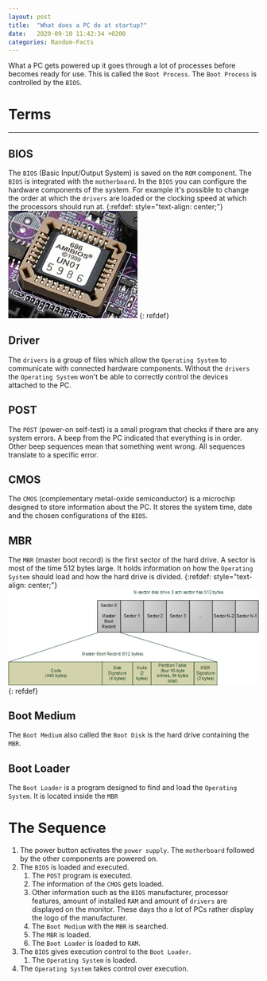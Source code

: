```yaml
---
layout: post
title:  "What does a PC do at startup?"
date:   2020-09-10 11:42:34 +0200
categories: Random-Facts
---
```


What a PC gets powered up it goes through a lot of processes before becomes ready for use. This is called the `Boot Process`. The `Boot Process` is controlled by the `BIOS`.

# Terms
---
## BIOS
The `BIOS` (Basic Input/Output System) is saved on the `ROM` component. The `BIOS` is integrated with the `motherboard`.
In the `BIOS` you can configure the hardware components of the system. For example it's possible to change the order at which the `drivers` are loaded or the clocking speed at which the processors should run at.
{:refdef: style="text-align: center;"}
![ROM BIOS Chip](/assets/rom-bios.jpeg)
{: refdef}

## Driver
The `drivers` is a group of files which allow the `Operating System` to communicate with connected hardware components. Without the `drivers` the `Operating System` won't be able to correctly control the devices attached to the PC.

## POST
The `POST` (power-on self-test) is a small program that checks if there are any system errors. A beep from the PC indicated that everything is in order. Other beep sequences mean that something went wrong. All sequences translate to a specific error.

## CMOS
The `CMOS` (complementary metal-oxide semiconductor) is a microchip designed to store information about the PC. It stores the system time, date and the chosen configurations of the `BIOS`.

## MBR
The `MBR` (master boot record) is the first sector of the hard drive. A sector is most of the time 512 bytes large. It holds information on how the `Operating System` should load and how the hard drive is divided.
{:refdef: style="text-align: center;"}
![MBR Sector](/assets/mbr.png)
{: refdef}

## Boot Medium
The `Boot Medium` also called the `Boot Disk` is the hard drive containing the `MBR`.

## Boot Loader
The `Boot Loader` is a program designed to find and load the `Operating System`. It is located inside the `MBR`

# The Sequence
1. The power button activates the `power supply`. The `motherboard` followed by the other components are powered on.
2. The `BIOS` is loaded and executed.
    1. The `POST` program is executed.
    2. The information of the `CMOS` gets loaded.
    3. Other information such as the `BIOS` manufacturer, processor features, amount of installed `RAM` and amount of `drivers` are displayed on the monitor. These days tho a lot of PCs rather display the logo of the manufacturer.
    4. The `Boot Medium` with the `MBR` is searched.
    5. The `MBR` is loaded.
    6. The `Boot Loader` is loaded to `RAM`.
3. The `BIOS` gives execution control to the `Boot Loader`.
    1. The `Operating System` is loaded.
4. The `Operating System` takes control over execution.